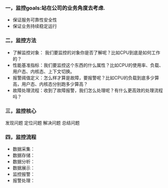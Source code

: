 ### 一，监控goals:站在公司的业务角度去考虑.
* 保证服务可靠性安全性
* 保证业务持续稳定运行
### 二，监控方法
* 了解监控对象： 我们要监控的对象你是否了解呢？比如CPU到底是如何工作的？
* 性能基准指标：我们要监控这个东西的什么属性？比如CPU的使用率、负载、用户态、内核态、上下文切换。
* 报警阈值定义：怎么样才算是故障，要报警呢？比如CPU的负载到底多少算高，用户态、内核态分别跑多少算高？
* 故障处理流程：收到了故障报警，我们怎么处理呢？有什么更高效的处理流程吗？
### 三，监控核心
发现问题
定位问题
解决问题
总结问题
### 四，监控流程
* 数据采集：
* 数据存储：
* 数据分析：
* 数据展示：
* 监控报警：
* 报警处理：
